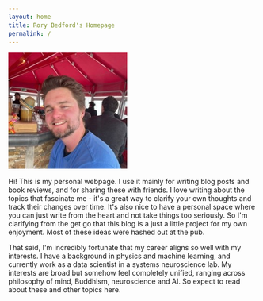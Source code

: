 ```yaml
---
layout: home
title: Rory Bedford's Homepage
permalink: /
---
```


![image](assets/profile.jpeg)

Hi! This is my personal webpage. I use it mainly for writing blog posts and book reviews, and for sharing these with friends. I love writing about the topics that fascinate me - it's a great way to clarify your own thoughts and track their changes over time. It's also nice to have a personal space where you can just write from the heart and not take things too seriously. So I'm clarifying from the get go that this blog is a just a little project for my own enjoyment. Most of these ideas were hashed out at the pub.

That said, I'm incredibly fortunate that my career aligns so well with my interests. I have a background in physics and machine learning, and currently work as a data scientist in a systems neuroscience lab. My interests are broad but somehow feel completely unified, ranging across philosophy of mind, Buddhism, neuroscience and AI. So expect to read about these and other topics here.
